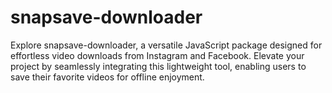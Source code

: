 # snapsave-downloader
Explore snapsave-downloader, a versatile JavaScript package designed for effortless video downloads from Instagram and Facebook. Elevate your project by seamlessly integrating this lightweight tool, enabling users to save their favorite videos for offline enjoyment.
